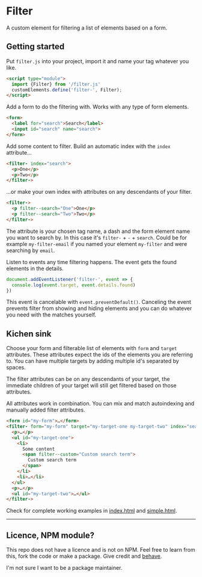 # Filter

A custom element for filtering a list of elements based on a form.

## Getting started

Put `filter.js` into your project, import it and name your tag whatever you like.

```html
<script type="module">
  import {Filter} from '/filter.js'
  customElements.define('filter-', Filter);
</script>
```

Add a form to do the filtering with. Works with any type of form elements.

```html
<form>
  <label for="search">Search</label>
  <input id="search" name="search">
</form>
```

Add some content to filter. Build an automatic index with the `index` attribute...

```html
<filter- index="search">
  <p>One</p>
  <p>Two</p>
</filter->
```

...or make your own index with attributes on any descendants of your filter.

```html
<filter->
  <p filter--search="One">One</p>
  <p filter--search="Two">Two</p>
</filter->
```

The attribute is your chosen tag name, a dash and the form element name you want to search by. In this case it's `filter-` + `-` + `search`. Could be for example `my-filter-email` if you named your element `my-filter` and were searching by `email`.

Listen to events any time filtering happens. The event gets the found elements in the details.

```js
document.addEventListener('filter-', event => {
  console.log(event.target, event.details.found)
})
```

This event is cancelable with `event.preventDefault()`. Canceling the event prevents filter from showing and hiding elements and you can do whatever you need with the matches yourself.

## Kichen sink

Choose your form and filterable list of elements with `form` and `target` attributes. These attributes expect the ids of the elements you are referring to. You can have multiple targets by adding multiple id's separated by spaces.

The filter attributes can be on any descendants of your target, the immediate children of your target will still get filtered based on those attributes.

All attributes work in combination. You can mix and match autoindexing and manually added filter attributes.

```html
<form id="my-form">…</form>
<filter- form="my-form" target="my-target-one my-target-two" index="search">
  <p>…</p>
  <ul id="my-target-one">
    <li>
      Some content
      <span filter--custom="Custom search term">
        Custom search term
      </span>
    </li>
    <li>…</li>
  </ul>
  <p>…</p>
  <ul id="my-target-two">…</ul>
</filter->
```

Check for complete working examples in [index.html](https://sakamies.github.io/filter-element/index.html) and [simple.html](https://sakamies.github.io/filter-element/simple.html).

----

## Licence, NPM module?

This repo does not have a licence and is not on NPM. Feel free to learn from this, fork the code or make a package. Give credit and [behave](https://www.contributor-covenant.org).

I'm not sure I want to be a package maintainer.
